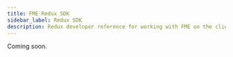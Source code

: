 ```yaml
---
title: FME Redux SDK
sidebar_label: Redux SDK
description: Redux developer reference for working with FME on the client and server side
---
```

Coming soon.